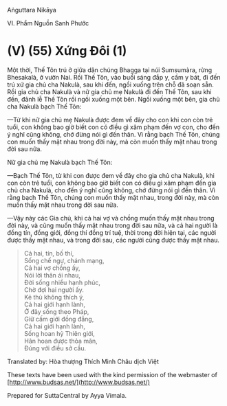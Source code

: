 Aṅguttara Nikāya

VI. Phẩm Nguồn Sanh Phước

# (V) (55) Xứng Ðôi (1)

Một thời, Thế Tôn trú ở giữa dân chúng Bhagga tại núi Sumsumàra, rừng Bhesakalà, ở vườn Nai. Rồi Thế Tôn, vào buổi sáng đắp y, cầm y bát, đi đến trú xứ gia chủ cha Nakulà, sau khi đến, ngồi xuống trên chỗ đã soạn sẵn. Rồi gia chủ cha Nakulà và nữ gia chủ mẹ Nakulà đi đến Thế Tôn, sau khi đến, đảnh lễ Thế Tôn rồi ngồi xuống một bên. Ngồi xuống một bên, gia chủ cha Nakulà bạch Thế Tôn:

—Từ khi nữ gia chủ mẹ Nakulà được đem về đây cho con khi con còn trẻ tuổi, con không bao giờ biết con có điều gì xâm phạm đến vợ con, cho đến ý nghĩ cũng không, chớ đừng nói gì đến thân. Vì rằng bạch Thế Tôn, chúng con muốn thấy mặt nhau trong đời này, mà còn muốn thấy mặt nhau trong đời sau nữa.

Nữ gia chủ mẹ Nakulà bạch Thế Tôn:

—Bạch Thế Tôn, từ khi con được đem về đây cho gia chủ cha Nakulà, khi con còn trẻ tuổi, con không bao giờ biết con có điều gì xâm phạm đến gia chủ cha Nakulà, cho đến ý nghĩ cũng không, chớ đừng nói gì đến thân. Vì rằng bạch Thế Tôn, chúng con muốn thấy mặt nhau, trong đời này, mà còn muốn thấy mặt nhau trong đời sau nữa.

—Vậy này các Gia chủ, khi cả hai vợ và chồng muốn thấy mặt nhau trong đời này, và cũng muốn thấy mặt nhau trong đời sau nữa, và cả hai người là đồng tín, đồng giới, đồng thí đồng trí tuệ, thời trong đời hiện tại, các người được thấy mặt nhau, và trong đời sau, các người cũng được thấy mặt nhau.

> Cả hai, tín, bố thí,  
> Sống chế ngự, chánh mạng,  
> Cả hai vợ chồng ấy,  
> Nói lời thân ái nhau,  
> Ðời sống nhiều hạnh phúc,  
> Chờ đợi hai người ấy.  
> Kẻ thù không thích ý,  
> Cả hai giới hạnh lành,  
> Ở đây sống theo Pháp,  
> Giữ cấm giới đồng đẳng,  
> Cả hai giới hạnh lành,  
> Sống hoan hỷ Thiên giới,  
> Hân hoan được thỏa mãn,  
> Ðúng với điều sở cầu.

Translated by: Hòa thượng Thích Minh Châu dịch Việt

These texts have been used with the kind permission of the webmaster of [http://www.budsas.net/](http://www.budsas.net/)

Prepared for SuttaCentral by Ayya Vimala.